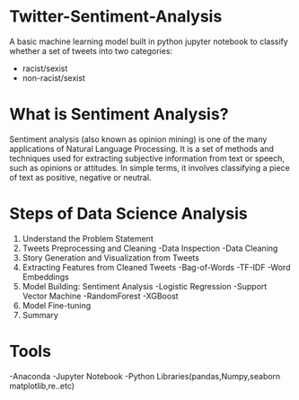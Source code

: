 # Twitter-Sentiment-Analysis
A basic machine learning model built in python jupyter notebook to classify whether a set of tweets into two categories:  
* racist/sexist 
* non-racist/sexist

# What is Sentiment Analysis?

Sentiment analysis (also known as opinion mining) is one of the many applications of Natural Language Processing. 
It is a set of methods and techniques used for extracting subjective information from text or speech, such as opinions or attitudes.
In simple terms, it involves classifying a piece of text as positive, negative or neutral.

# Steps of Data Science Analysis

1. Understand the Problem Statement
2. Tweets Preprocessing and Cleaning
    -Data Inspection
    -Data Cleaning
3. Story Generation and Visualization from Tweets
4. Extracting Features from Cleaned Tweets
    -Bag-of-Words
    -TF-IDF
    -Word Embeddings
5. Model Building: Sentiment Analysis
            -Logistic Regression
            -Support Vector Machine
            -RandomForest
            -XGBoost
6. Model Fine-tuning
7. Summary

# Tools 
   -Anaconda 
   -Jupyter Notebook 
   -Python Libraries(pandas,Numpy,seaborn matplotlib,re..etc)
